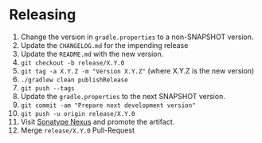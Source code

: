 Releasing
=========

 1. Change the version in `gradle.properties` to a non-SNAPSHOT version.
 2. Update the `CHANGELOG.md` for the impending release
 3. Update the `README.md` with the new version.
 4. `git checkout -b release/X.Y.0`
 6. `git tag -a X.Y.Z -m "Version X.Y.Z"` (where X.Y.Z is the new version)
 7. `./gradlew clean publishRelease`
 8. `git push --tags`
 10. Update the `gradle.properties` to the next SNAPSHOT version.
 11. `git commit -am "Prepare next development version"`
 12. `git push -u origin release/X.Y.0`
 13. Visit [Sonatype Nexus](https://oss.sonatype.org/) and promote the artifact.
 14. Merge `release/X.Y.0` Pull-Request
